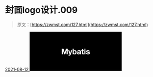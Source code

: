 <!--yml
category: 未分类
date: 0001-01-01 00:00:00
--->

# 封面logo设计.009

> 原文：[https://zwmst.com/127.html](https://zwmst.com/127.html)

   [ <time datetime="2021-08-12T09:21:19+08:00"> 2021-08-12 </time> ](https://zwmst.com/%e5%b0%81%e9%9d%a2logo%e8%ae%be%e8%ae%a1-009-2)  [![](img/267355412fdf32b2f84fec597e5e1478.png)](https://zwmst.com/wp-content/uploads/2021/08/1628731279-7f877a4c1de98c5.jpeg)
